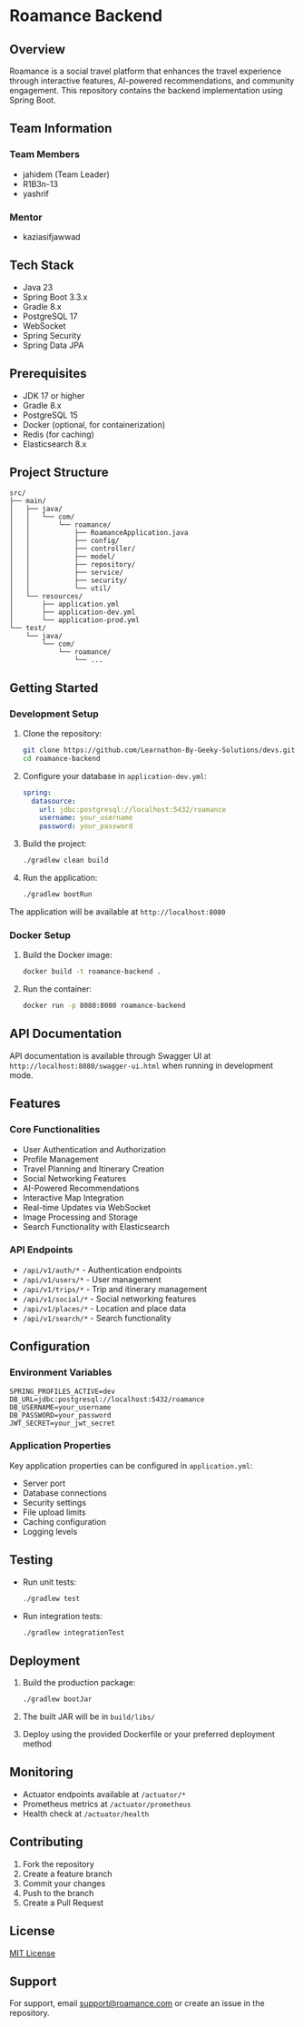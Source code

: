 # Roamance Backend

## Overview
Roamance is a social travel platform that enhances the travel experience through interactive features, AI-powered recommendations, and community engagement. This repository contains the backend implementation using Spring Boot.

## Team Information

### Team Members
- jahidem (Team Leader)
- R1B3n-13
- yashrif

### Mentor
- kaziasifjawwad

## Tech Stack
- Java 23
- Spring Boot 3.3.x
- Gradle 8.x
- PostgreSQL 17
- WebSocket
- Spring Security
- Spring Data JPA

## Prerequisites
- JDK 17 or higher
- Gradle 8.x
- PostgreSQL 15
- Docker (optional, for containerization)
- Redis (for caching)
- Elasticsearch 8.x

## Project Structure
```
src/
├── main/
│   ├── java/
│   │   └── com/
│   │       └── roamance/
│   │           ├── RoamanceApplication.java
│   │           ├── config/
│   │           ├── controller/
│   │           ├── model/
│   │           ├── repository/
│   │           ├── service/
│   │           ├── security/
│   │           └── util/
│   └── resources/
│       ├── application.yml
│       ├── application-dev.yml
│       └── application-prod.yml
└── test/
    └── java/
        └── com/
            └── roamance/
                └── ...
```

## Getting Started

### Development Setup
1. Clone the repository:
   ```bash
   git clone https://github.com/Learnathon-By-Geeky-Solutions/devs.git
   cd roamance-backend
   ```

2. Configure your database in `application-dev.yml`:
   ```yaml
   spring:
     datasource:
       url: jdbc:postgresql://localhost:5432/roamance
       username: your_username
       password: your_password
   ```

3. Build the project:
   ```bash
   ./gradlew clean build
   ```

4. Run the application:
   ```bash
   ./gradlew bootRun
   ```

The application will be available at `http://localhost:8080`

### Docker Setup
1. Build the Docker image:
   ```bash
   docker build -t roamance-backend .
   ```

2. Run the container:
   ```bash
   docker run -p 8080:8080 roamance-backend
   ```

## API Documentation
API documentation is available through Swagger UI at `http://localhost:8080/swagger-ui.html` when running in development mode.

## Features

### Core Functionalities
- User Authentication and Authorization
- Profile Management
- Travel Planning and Itinerary Creation
- Social Networking Features
- AI-Powered Recommendations
- Interactive Map Integration
- Real-time Updates via WebSocket
- Image Processing and Storage
- Search Functionality with Elasticsearch

### API Endpoints
- `/api/v1/auth/*` - Authentication endpoints
- `/api/v1/users/*` - User management
- `/api/v1/trips/*` - Trip and itinerary management
- `/api/v1/social/*` - Social networking features
- `/api/v1/places/*` - Location and place data
- `/api/v1/search/*` - Search functionality

## Configuration

### Environment Variables
```properties
SPRING_PROFILES_ACTIVE=dev
DB_URL=jdbc:postgresql://localhost:5432/roamance
DB_USERNAME=your_username
DB_PASSWORD=your_password
JWT_SECRET=your_jwt_secret
```

### Application Properties
Key application properties can be configured in `application.yml`:
- Server port
- Database connections
- Security settings
- File upload limits
- Caching configuration
- Logging levels

## Testing
- Run unit tests:
  ```bash
  ./gradlew test
  ```
- Run integration tests:
  ```bash
  ./gradlew integrationTest
  ```

## Deployment
1. Build the production package:
   ```bash
   ./gradlew bootJar
   ```

2. The built JAR will be in `build/libs/`

3. Deploy using the provided Dockerfile or your preferred deployment method

## Monitoring
- Actuator endpoints available at `/actuator/*`
- Prometheus metrics at `/actuator/prometheus`
- Health check at `/actuator/health`

## Contributing
1. Fork the repository
2. Create a feature branch
3. Commit your changes
4. Push to the branch
5. Create a Pull Request

## License
[MIT License](LICENSE)

## Support
For support, email support@roamance.com or create an issue in the repository.